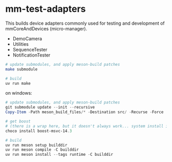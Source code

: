 # mm-test-adapters

This builds device adapters commonly used for testing and
development of mmCoreAndDevices (micro-manager).

- DemoCamera
- Utilities
- SequenceTester
- NotificationTester

```sh
# update submodules, and apply meson-build patches
make submodule

# build
uv run make
```

on windows:

```powershell
# update submodules, and apply meson-build patches
git submodule update --init --recursive
Copy-Item -Path meson_build_files/* -Destination src/ -Recurse -Force

# get boost
# (there is a wrap here, but it doesn't always work... system install is better)
choco install boost-msvc-14.3

# build
uv run meson setup builddir
uv run meson compile -C builddir
uv run meson install --tags runtime -C builddir
```